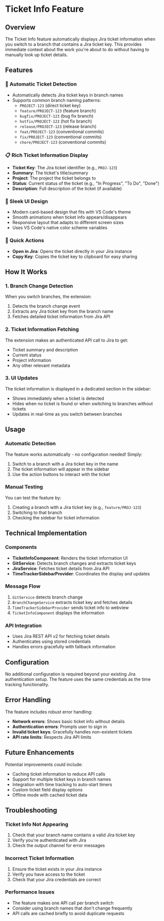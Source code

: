 # Ticket Info Feature

## Overview

The Ticket Info feature automatically displays Jira ticket information when you switch to a branch that contains a Jira ticket key. This provides immediate context about the work you're about to do without having to manually look up ticket details.

## Features

### 🎫 Automatic Ticket Detection
- Automatically detects Jira ticket keys in branch names
- Supports common branch naming patterns:
  - `PROJECT-123` (direct ticket key)
  - `feature/PROJECT-123` (feature branch)
  - `bugfix/PROJECT-123` (bug fix branch)
  - `hotfix/PROJECT-123` (hot fix branch)
  - `release/PROJECT-123` (release branch)
  - `feat/PROJECT-123` (conventional commits)
  - `fix/PROJECT-123` (conventional commits)
  - `chore/PROJECT-123` (conventional commits)

### 📋 Rich Ticket Information Display
- **Ticket Key**: The Jira ticket identifier (e.g., `PROJ-123`)
- **Summary**: The ticket's title/summary
- **Project**: The project the ticket belongs to
- **Status**: Current status of the ticket (e.g., "In Progress", "To Do", "Done")
- **Description**: Full description of the ticket (if available)

### 🎨 Sleek UI Design
- Modern card-based design that fits with VS Code's theme
- Smooth animations when ticket info appears/disappears
- Responsive layout that adapts to different screen sizes
- Uses VS Code's native color scheme variables

### 🔗 Quick Actions
- **Open in Jira**: Opens the ticket directly in your Jira instance
- **Copy Key**: Copies the ticket key to clipboard for easy sharing

## How It Works

### 1. Branch Change Detection
When you switch branches, the extension:
1. Detects the branch change event
2. Extracts any Jira ticket key from the branch name
3. Fetches detailed ticket information from Jira API

### 2. Ticket Information Fetching
The extension makes an authenticated API call to Jira to get:
- Ticket summary and description
- Current status
- Project information
- Any other relevant metadata

### 3. UI Updates
The ticket information is displayed in a dedicated section in the sidebar:
- Shows immediately when a ticket is detected
- Hides when no ticket is found or when switching to branches without tickets
- Updates in real-time as you switch between branches

## Usage

### Automatic Detection
The feature works automatically - no configuration needed! Simply:
1. Switch to a branch with a Jira ticket key in the name
2. The ticket information will appear in the sidebar
3. Use the action buttons to interact with the ticket

### Manual Testing
You can test the feature by:
1. Creating a branch with a Jira ticket key (e.g., `feature/PROJ-123`)
2. Switching to that branch
3. Checking the sidebar for ticket information

## Technical Implementation

### Components
- **TicketInfoComponent**: Renders the ticket information UI
- **GitService**: Detects branch changes and extracts ticket keys
- **JiraService**: Fetches ticket details from Jira API
- **TimeTrackerSidebarProvider**: Coordinates the display and updates

### Message Flow
1. `GitService` detects branch change
2. `BranchChangeService` extracts ticket key and fetches details
3. `TimeTrackerSidebarProvider` sends ticket info to webview
4. `TicketInfoComponent` displays the information

### API Integration
- Uses Jira REST API v2 for fetching ticket details
- Authenticates using stored credentials
- Handles errors gracefully with fallback information

## Configuration

No additional configuration is required beyond your existing Jira authentication setup. The feature uses the same credentials as the time tracking functionality.

## Error Handling

The feature includes robust error handling:
- **Network errors**: Shows basic ticket info without details
- **Authentication errors**: Prompts user to sign in
- **Invalid ticket keys**: Gracefully handles non-existent tickets
- **API rate limits**: Respects Jira API limits

## Future Enhancements

Potential improvements could include:
- Caching ticket information to reduce API calls
- Support for multiple ticket keys in branch names
- Integration with time tracking to auto-start timers
- Custom ticket field display options
- Offline mode with cached ticket data

## Troubleshooting

### Ticket Info Not Appearing
1. Check that your branch name contains a valid Jira ticket key
2. Verify you're authenticated with Jira
3. Check the output channel for error messages

### Incorrect Ticket Information
1. Ensure the ticket exists in your Jira instance
2. Verify you have access to the ticket
3. Check that your Jira credentials are correct

### Performance Issues
- The feature makes one API call per branch switch
- Consider using branch names that don't change frequently
- API calls are cached briefly to avoid duplicate requests 